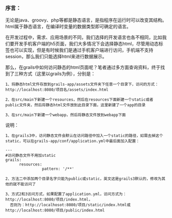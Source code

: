 ### 序言：

无论是java、groovy、php等都是静态语言，是指程序在运行时可以改变其结构。html属于静态语言，在编译时变量的数据类型即可确定的语言。

在开发过程中，需求、应用场景的不同，我们选择的开发语言也各不相同，比如我们要开发手机客户端的h5页面，我们大多情况下会选择静态html，尽管用动态标签也可以实现，但是有时候我们是通过手机客户端进行访问，手机端不支持session，那么我们只能选择html来进行数据展示。

那么，在grails中如何访问静态的html页面呢？笔者通过多方面查询资料，终于找到了三种方式（这里以grails为例），分别是：

```
1、将静态html文件存放到grails-app/assets文件夹下任意一个目录下，访问的方式：http://localhost:8080/项目名/assets/index.html

2、在src/main下新建一个resources，然后在resources下面新建一个static或者public文件夹，然后将静态html文件放到此目录下面，这里新建了一个app的目录

3、在src/main下新建一个webapp，然后将静态文件放到webapp下面

```

说明：
```
1、在grails3中，访问静态文件会默认在访问路径中加入一个static的路径，如需去掉这个static，可以在grails-app/conf/application.yml中最后面加入配置：

---
#访问静态文件不用加static
grails:
      resources:
                pattern: '/**'
                
2、方法二中添加两个目录名字只能为public或static，英文这是grails3默认的，修改为其他的就不能访问了

3、方式2和3访问方式，如果配置了application.yml，访问方式为：http://localhost:8080/项目/index.html，
  否则为：http://localhosot:8080/项目/static/index.html或http://localhost:8080/项目/public/index.html
```
